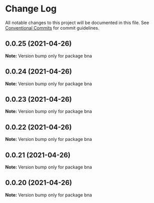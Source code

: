 # Change Log

All notable changes to this project will be documented in this file.
See [Conventional Commits](https://conventionalcommits.org) for commit guidelines.

## 0.0.25 (2021-04-26)

**Note:** Version bump only for package bna





## 0.0.24 (2021-04-26)

**Note:** Version bump only for package bna





## 0.0.23 (2021-04-26)

**Note:** Version bump only for package bna





## 0.0.22 (2021-04-26)

**Note:** Version bump only for package bna





## 0.0.21 (2021-04-26)

**Note:** Version bump only for package bna





## 0.0.20 (2021-04-26)

**Note:** Version bump only for package bna
